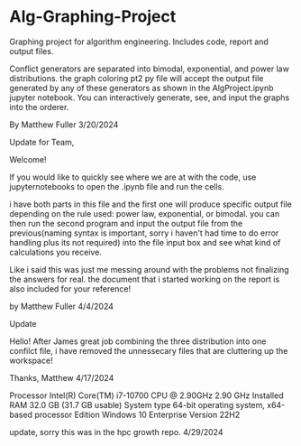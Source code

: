 # Alg-Graphing-Project
Graphing project for algorithm engineering. Includes code, report and output files.

Conflict generators are separated into bimodal, exponential, and power law distributions. the graph coloring pt2 py file will accept the output file generated by any of these generators as shown in the AlgProject.ipynb jupyter notebook. You can interactively generate, see, and input the graphs into the orderer. 

By Matthew Fuller 3/20/2024


Update for Team,

Welcome! 

If you would like to quickly see where we are at with the code, use jupyternotebooks to open the .ipynb file and run the cells. 

i have both parts in this file and the first one will produce specific output file depending on the rule used: power law, exponential, or bimodal. you can then run the second program and input the output file from the previous(naming syntax is important, sorry i haven't had time to do error handling plus its not required) into the file input box and see what kind of calculations you receive. 


Like i said this was just me messing around with the problems not finalizing the answers for real. the document that i started working on the report is also included for your reference! 

by Matthew Fuller 4/4/2024

Update

Hello!
After James great job combining the three distribution into one confilct file, i have removed the unnessecary files that are cluttering up the workspace!

Thanks,
Matthew 4/17/2024


Processor Intel(R) Core(TM) i7-10700 CPU @ 2.90GHz 2.90 GHz Installed RAM 32.0 GB (31.7 GB usable) System type 64-bit operating system, x64-based processor Edition Windows 10 Enterprise Version 22H2


update, sorry this was in the hpc growth repo. 4/29/2024 
